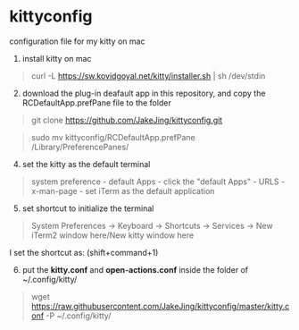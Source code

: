 # kittyconfig
configuration file for my kitty on mac

1. install kitty on mac
> curl -L https://sw.kovidgoyal.net/kitty/installer.sh | sh /dev/stdin

2. download the plug-in deafault app in this repository, and copy the RCDefaultApp.prefPane file to the folder
> git clone https://github.com/JakeJing/kittyconfig.git

> sudo mv kittyconfig/RCDefaultApp.prefPane /Library/PreferencePanes/

4. set the kitty as the default terminal

> system preference - default Apps - click the "default Apps" - URLS - x-man-page - set iTerm as the default application

5. set shortcut to initialize the terminal

> System Preferences -> Keyboard -> Shortcuts -> Services -> New iTerm2 window here/New kitty window here

I set the shortcut as: (shift+command+1)

6. put the **kitty.conf** and **open-actions.conf** inside the folder of ~/.config/kitty/

> wget https://raw.githubusercontent.com/JakeJing/kittyconfig/master/kitty.conf -P ~/.config/kitty/

